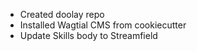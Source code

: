 - Created doolay repo
- Installed Wagtial CMS from cookiecutter
- Update Skills body to Streamfield
